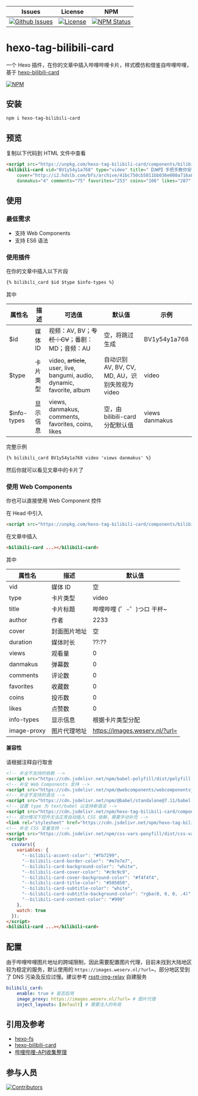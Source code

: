 | Issues | License |  NPM  |
|--------|---------|-------|
[![Github Issues](https://img.shields.io/github/issues/wherewhere/hexo-tag-bilibili-card)](https://github.com/wherewhere/hexo-tag-bilibili-card/issues)|[![License](https://img.shields.io/github/license/wherewhere/hexo-tag-bilibili-card)](https://github.com/wherewhere/hexo-tag-bilibili-card/blob/main/LICENSE)|[![NPM Status](https://img.shields.io/npm/dt/hexo-tag-bilibili-card.svg?style=flat)](https://www.npmjs.com/package/hexo-tag-bilibili-card)

# hexo-tag-bilibili-card

一个 Hexo 插件，在你的文章中插入哔哩哔哩卡片，样式模仿和借鉴自哔哩哔哩，基于 [hexo-bilibili-card](https://github.com/MaxChang3/hexo-bilibili-card)

[![NPM](https://nodei.co/npm/hexo-tag-bilibili-card.png)](https://www.npmjs.com/package/hexo-tag-bilibili-card)

## 安装

```sh
npm i hexo-tag-bilibili-card
```

## 预览

<!-- Example Start -->
复制以下代码到 HTML 文件中查看

```html
<script src="https://unpkg.com/hexo-tag-bilibili-card/components/bilibili-card/bilibili-card.js" async></script>
<bilibili-card vid="BV1y54y1a768" type="video" title="【UWP】手把手教你安装 UWP 安装包" author="where-where"
    cover="http://i2.hdslb.com/bfs/archive/41bc750cb5011bb036e008a716a89158c7eb7bb5.jpg" duration="05:21" views="2.2万"
    danmakus="4" comments="75" favorites="253" coins="106" likes="287" info-types="views danmakus"></bilibili-card>
```
<!-- Example End -->

<!-- Babel Example -->

## 使用

### 最低需求

- 支持 Web Components
- 支持 ES6 语法

### 使用插件

在你的文章中插入以下片段

```md
{% bilibili_card $id $type $info-types %}
```

其中

| 属性名 | 描述 | 可选值 | 默认值 | 示例 |
|-------|------|-------|-------|-----|
| $id | 媒体 ID | 视频：AV, BV；~~专栏：CV~~；番剧：MD；音频：AU | 空，将跳过生成 | BV1y54y1a768 |
| $type | 卡片类型 | video, ~~article~~, user, live, bangumi, audio, dynamic, favorite, album | 自动识别 AV, BV, CV, MD, AU，识别失败视为 video | video |
| $info-types | 显示信息 | views, danmakus, comments, favorites, coins, likes | 空，由 bilibili-card 分配默认值 | views danmakus |

完整示例

```md
{% bilibili_card BV1y54y1a768 video 'views danmakus' %}
```

然后你就可以看见文章中的卡片了

### 使用 Web Components

你也可以直接使用 Web Component 控件

在 Head 中引入

```html
<script src="https://unpkg.com/hexo-tag-bilibili-card/components/bilibili-card/bilibili-card.js" async></script>
```

在文章中插入

```html
<bilibili-card ...></bilibili-card>
```

其中

| 属性名 | 描述 | 默认值 |
|-------|------|-------|
| vid | 媒体 ID | 空 |
| type | 卡片类型 | video |
| title | 卡片标题 | 哔哩哔哩 (゜-゜)つロ 干杯~ |
| author | 作者 | 2233 |
| cover | 封面图片地址 | 空 |
| duration | 媒体时长 | ??:?? |
| views | 观看量 | 0 |
| danmakus | 弹幕数 | 0 |
| comments | 评论数 | 0 |
| favorites | 收藏数 | 0 |
| coins | 投币数 | 0 |
| likes | 点赞数 | 0 |
| info-types | 显示信息 | 根据卡片类型分配 |
| image-proxy | 图片代理地址 | https://images.weserv.nl/?url= |

#### 兼容性

请根据注释自行取舍

```html
<!-- 补全不支持的依赖 -->
<script src="https://cdn.jsdelivr.net/npm/babel-polyfill/dist/polyfill.min.js"></script>
<!-- 补全 Web Components 支持 -->
<script src="https://cdn.jsdelivr.net/npm/@webcomponents/webcomponentsjs/webcomponents-loader.js"></script>
<!-- 补全不支持的语法 -->
<script src="https://cdn.jsdelivr.net/npm/@babel/standalone@7.11/babel.min.js"></script>
<!-- 设置 type 为 text/babel 以支持新语法 -->
<script src="https://cdn.jsdelivr.net/npm/hexo-tag-bilibili-card/components/bilibili-card/bilibili-card.js" type="text/babel" async></script>
<!-- 部分情况下控件无法正常自动插入 CSS 依赖，需要手动补充 -->
<link rel="stylesheet" href="https://cdn.jsdelivr.net/npm/hexo-tag-bilibili-card/components/bilibili-card/bilibili-card.css">
<!-- 补全 CSS 变量支持 -->
<script src="https://cdn.jsdelivr.net/npm/css-vars-ponyfill/dist/css-vars-ponyfill.min.js"></script>
<script>
  cssVars({
    variables: {
      "--bilibili-accent-color": "#fb7299",
      "--bilibili-card-border-color": "#e7e7e7",
      "--bilibili-card-background-color": "white",
      "--bilibili-card-cover-color": "#c9c9c9",
      "--bilibili-card-cover-background-color": "#f4f4f4",
      "--bilibili-card-title-color": "#505050",
      "--bilibili-card-subtitle-color": "white",
      "--bilibili-card-subtitle-background-color": "rgba(0, 0, 0, .4)",
      "--bilibili-card-content-color": "#999"
    },
    watch: true
  });
</script>
<bilibili-card ...></bilibili-card>
```

## 配置

由于哔哩哔哩图片地址的跨域限制，因此需要配置图片代理，目前未找到大陆地区较为稳定的服务，默认使用的 `https://images.weserv.nl/?url=`，部分地区受到了 DNS 污染及反应过慢。建议参考 [rsstt-img-relay](https://github.com/Rongronggg9/rsstt-img-relay) 自建服务

```yaml
bilibili_card:
    enable: true # 是否启用
    image_proxy: https://images.weserv.nl/?url= # 图片代理
    inject_layouts: [default] # 需要注入的布局
```

## 引用及参考
- [hexo-fs](https://github.com/hexojs/hexo-fs "hexo-fs")
- [hexo-bilibili-card](https://github.com/MaxChang3/hexo-bilibili-card "hexo-bilibili-card")
- [哔哩哔哩-API收集整理](https://github.com/SocialSisterYi/bilibili-API-collect "BiliBili API Collect")

## 参与人员
[![Contributors](https://contrib.rocks/image?repo=wherewhere/hexo-tag-bilibili-card)](https://github.com/wherewhere/hexo-tag-bilibili-card/graphs/contributors)

